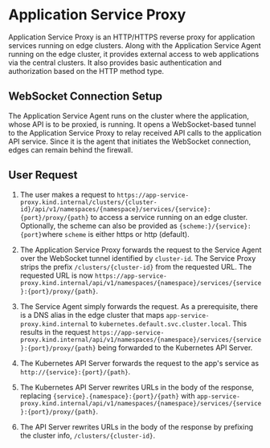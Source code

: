 <!--
SPDX-FileCopyrightText: (C) 2025 Intel Corporation
SPDX-License-Identifier: Apache-2.0
-->

# Application Service Proxy

Application Service Proxy is an HTTP/HTTPS reverse proxy for application services running on edge clusters.
Along with the Application Service Agent running on the edge cluster, it provides external access to web applications
via the central clusters. It also provides basic authentication and authorization based on the HTTP method type.

## WebSocket Connection Setup

The Application Service Agent runs on the cluster where the application, whose API is to be proxied, is running.
It opens a WebSocket-based tunnel to the Application Service Proxy to relay received API calls to the application
API service. Since it is the agent that initiates the WebSocket connection, edges can remain behind the firewall.

## User Request

1. The user makes a request to `https://app-service-proxy.kind.internal/clusters/{cluster-id}/api/v1/namespaces/{namespace}/services/{service}:{port}/proxy/{path}`
   to access a service running on an edge cluster. Optionally, the scheme can also be provided as
   `{scheme:}/{service}:{port}`where `scheme` is either https or http (default).

2. The Application Service Proxy forwards the request to the Service Agent over the WebSocket tunnel identified by
   `cluster-id`. The Service Proxy strips the prefix `/clusters/{cluster-id}` from the requested URL.
   The requested URL is now `https://app-service-proxy.kind.internal/api/v1/namespaces/{namespace}/services/{service}:{port}/proxy/{path}`.

3. The Service Agent simply forwards the request. As a prerequisite, there is a DNS alias in the edge cluster that maps
   `app-service-proxy.kind.internal` to `kubernetes.default.svc.cluster.local`. This results in the request
   `https://app-service-proxy.kind.internal/api/v1/namespaces/{namespace}/services/{service}:{port}/proxy/{path}`
   being forwarded to the Kubernetes API Server.

4. The Kubernetes API Server forwards the request to the app's service as `http://{service}:{port}/{path}`.

5. The Kubernetes API Server rewrites URLs in the body of the response, replacing `{service}.{namespace}:{port}/{path}`
   with `app-service-proxy.kind.internal/api/v1/namespaces/{namespace}/services/{service}:{port}/proxy/{path}`.

6. The API Server rewrites URLs in the body of the response by prefixing the cluster info, `/clusters/{cluster-id}`.
